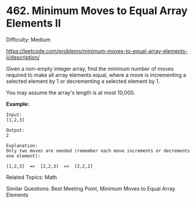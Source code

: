 # 462. Minimum Moves to Equal Array Elements II

Difficulty: Medium

https://leetcode.com/problems/minimum-moves-to-equal-array-elements-ii/description/

Given a non-empty integer array, find the minimum number of moves required to make all array elements equal, where a move is incrementing a selected element by 1 or decrementing a selected element by 1.

You may assume the array's length is at most 10,000.

**Example:**
```
Input:
[1,2,3]

Output:
2

Explanation:
Only two moves are needed (remember each move increments or decrements one element):

[1,2,3]  =>  [2,2,3]  =>  [2,2,2]
```

Related Topics: Math

Similar Questions: Best Meeting Point, Minimum Moves to Equal Array Elements
